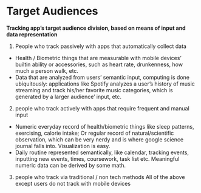 # Target Audiences

**Tracking app’s target audience division, based on means of input and data representation**

1. People who track passively with apps that automatically collect data
  - Health / Biometric things that are measurable with mobile devices’ builtin ability or accessories, such as heart rate, drunkenness, how much a person walk, etc.
  - Data that are analyzed from users’ semantic input, computing is done ubiquitously: applications like Spotify analyzes a user’s history of music streaming and track his/her favorite music categories, which is generated by a larger audience’ input, etc.

2. people who track actively with apps that require frequent and manual input
  - Numeric everyday record of health/biometric things like sleep patterns, exercising, calorie intake; Or regular record of natural/scientific observation, which can be very nerdy and is where google science journal falls into. Visualization is easy.
  - Daily routine represented semantically, like calendar, tracking events, inputting new events, times, coursework, task list etc. Meaningful numeric data can be derived by some math.

3. people who track via traditional / non tech methods
All of the above except users do not track with mobile devices